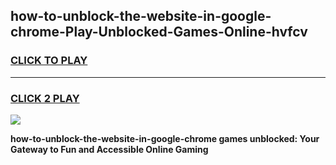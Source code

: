 
## how-to-unblock-the-website-in-google-chrome-Play-Unblocked-Games-Online-hvfcv
<h3>
<a href="https://premium76.site?title=how-to-unblock-the-website-in-google-chrome&ref=25A">CLICK TO PLAY</a></h3>
<hr>

<h3>
<a href="https://premium76.site?title=how-to-unblock-the-website-in-google-chrome&ref=25A">CLICK 2 PLAY</a>
  
</h3>

<a href="https://premium76.site?title=how-to-unblock-the-website-in-google-chrome&ref=25A"><img src="https://clearcache.store/games.png"></a>


**how-to-unblock-the-website-in-google-chrome games unblocked: Your Gateway to Fun and Accessible Online Gaming**
